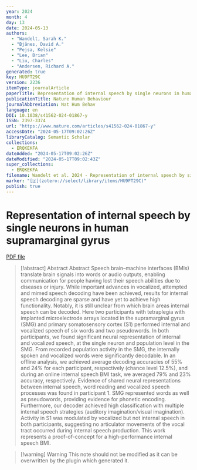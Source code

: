 ```yaml
---
year: 2024
month: 4
day: 13
date: 2024-05-13
authors:
  - "Wandelt, Sarah K."
  - "Bjånes, David A."
  - "Pejsa, Kelsie"
  - "Lee, Brian"
  - "Liu, Charles"
  - "Andersen, Richard A."
generated: true
key: HU9FT29C
version: 2236
itemType: journalArticle
paperTitle: Representation of internal speech by single neurons in human supramarginal gyrus
publicationTitle: Nature Human Behaviour
journalAbbreviation: Nat Hum Behav
language: en
DOI: 10.1038/s41562-024-01867-y
ISSN: 2397-3374
url: "https://www.nature.com/articles/s41562-024-01867-y"
accessDate: "2024-05-17T09:02:26Z"
libraryCatalog: Semantic Scholar
collections:
  - ERQKEKFA
dateAdded: "2024-05-17T09:02:26Z"
dateModified: "2024-05-17T09:02:43Z"
super_collections:
  - ERQKEKFA
filename: Wandelt et al. 2024 - Representation of internal speech by single neurons in human supramarginal gyrus.pdf
marker: "[🇿](zotero://select/library/items/HU9FT29C)"
publish: true
---
```

# Representation of internal speech by single neurons in human supramarginal gyrus

[PDF file](/Papers/PDFs/Wandelt%20et%20al.%202024%20-%20Representation%20of%20internal%20speech%20by%20single%20neurons%20in%20human%20supramarginal%20gyrus.pdf)

> [!abstract] Abstract
> Abstract
>             Speech brain–machine interfaces (BMIs) translate brain signals into words or audio outputs, enabling communication for people having lost their speech abilities due to diseases or injury. While important advances in vocalized, attempted and mimed speech decoding have been achieved, results for internal speech decoding are sparse and have yet to achieve high functionality. Notably, it is still unclear from which brain areas internal speech can be decoded. Here two participants with tetraplegia with implanted microelectrode arrays located in the supramarginal gyrus (SMG) and primary somatosensory cortex (S1) performed internal and vocalized speech of six words and two pseudowords. In both participants, we found significant neural representation of internal and vocalized speech, at the single neuron and population level in the SMG. From recorded population activity in the SMG, the internally spoken and vocalized words were significantly decodable. In an offline analysis, we achieved average decoding accuracies of 55% and 24% for each participant, respectively (chance level 12.5%), and during an online internal speech BMI task, we averaged 79% and 23% accuracy, respectively. Evidence of shared neural representations between internal speech, word reading and vocalized speech processes was found in participant 1. SMG represented words as well as pseudowords, providing evidence for phonetic encoding. Furthermore, our decoder achieved high classification with multiple internal speech strategies (auditory imagination/visual imagination). Activity in S1 was modulated by vocalized but not internal speech in both participants, suggesting no articulator movements of the vocal tract occurred during internal speech production. This work represents a proof-of-concept for a high-performance internal speech BMI.

>[!warning] Warning
> This note should not be modified as it can be overwritten by the plugin which generated it.

